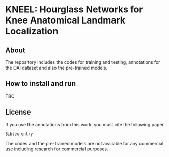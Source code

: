 # KNEEL: Hourglass Networks for Knee Anatomical Landmark Localization

## About
The repository includes the codes for training and testing, 
annotations for the OAI dataset and also the pre-trained models.

## How to install and run

TBC

## License
If you use the annotations from this work, you must cite the following paper

```
Bibtex entry
```

The codes and the pre-trained models are not available for any commercial use 
including research for commercial purposes.